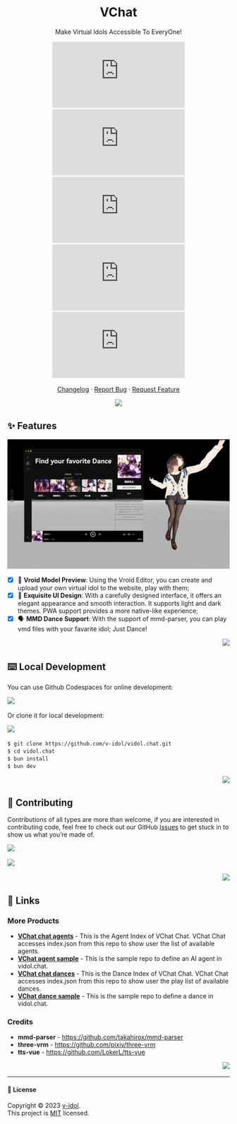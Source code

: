<div align="center"><a name="readme-top"></a>

<h1>VChat</h1>

Make Virtual Idols Accessible To EveryOne!

[![][github-contributors-shield]][github-contributors-link]
[![][github-forks-shield]][github-forks-link]
[![][github-stars-shield]][github-stars-link]
[![][github-issues-shield]][github-issues-link]
[![][github-license-shield]][github-license-link]

[Changelog](./CHANGELOG.md) · [Report Bug][github-issues-link] · [Request Feature][github-issues-link]

![](https://raw.githubusercontent.com/andreasbm/readme/master/assets/lines/rainbow.png)

</div>

## ✨ Features

![](./preview.png)

- [x] 💨 **Vroid Model Preview**: Using the Vroid Editor, you can create and upload your own virtual idol to the website, play with them;
- [x] 💎 **Exquisite UI Design**: With a carefully designed interface, it offers an elegant appearance and smooth interaction. It supports light and dark themes. PWA support provides a more native-like experience;
- [x] 🗣️ **MMD Dance Support**: With the support of mmd-parser, you can play vmd files with your favarite idol; Just Dance!

<div align="right">

[![][back-to-top]](#readme-top)

</div>

## ⌨️ Local Development

You can use Github Codespaces for online development:

[![][github-codespace-shield]][github-codespace-link]

Or clone it for local development:

[![][bun-shield]][bun-link]

```bash
$ git clone https://github.com/v-idol/vidol.chat.git
$ cd vidol.chat
$ bun install
$ bun dev
```

<div align="right">

[![][back-to-top]](#readme-top)

</div>

## 🤝 Contributing

Contributions of all types are more than welcome, if you are interested in contributing code, feel free to check out our GitHub [Issues][github-issues-link] to get stuck in to show us what you’re made of.

[![][pr-welcome-shield]][pr-welcome-link]

[![][github-contrib-shield]][github-contrib-link]

<div align="right">

[![][back-to-top]](#readme-top)

</div>

## 🔗 Links

### More Products

- **[VChat chat agents](https://github.com/v-idol/vidol-chat-agents)** - This is the Agent Index of VChat Chat. VChat Chat accesses index.json from this repo to show user the list of available agents.
- **[VChat agent sample](https://github.com/v-idol/vidol-agent-sample)** - This is the sample repo to define an AI agent in vidol.chat.
- **[VChat chat dances](https://github.com/v-idol/vidol-chat-dances)** - This is the Dance Index of VChat Chat. VChat Chat accesses index.json from this repo to show user the play list of available dances.
- **[VChat dance sample](https://github.com/v-idol/vidol-dance-sample)** - This is the sample repo to define a dance in vidol.chat.

### Credits

- **mmd-parser** - <https://github.com/takahirox/mmd-parser>
- **three-vrm** - <https://github.com/pixiv/three-vrm>
- **tts-vue** - <https://github.com/LokerL/tts-vue>

<div align="right">

[![][back-to-top]](#readme-top)

</div>

---

#### 📝 License

Copyright © 2023 [v-idol][profile-link]. <br />
This project is [MIT](./LICENSE) licensed.

[profile-link]: https://github.com/v-idol
[back-to-top]: https://img.shields.io/badge/-BACK_TO_TOP-black?style=flat-square
[github-issues-link]: https://github.com/v-idol/vidol.chat/issues
[pr-welcome-shield]: https://img.shields.io/badge/%F0%9F%A4%AF%20PR%20WELCOME-%E2%86%92-ffcb47?labelColor=black&style=for-the-badge
[pr-welcome-link]: https://github.com/v-idol/vidol.chat/pulls
[github-contrib-shield]: https://contrib.rocks/image?repo=v-idol%2Fvidol.chat
[github-contrib-link]: https://github.com/v-idol/vidol.chat/graphs/contributors
[back-to-top]: https://img.shields.io/badge/-BACK_TO_TOP-black?style=flat-square
[github-codespace-shield]: https://github.com/codespaces/badge.svg
[github-codespace-link]: https://codespaces.new/v-idol/vidol.chat
[bun-shield]: https://img.shields.io/badge/-speedup%20with%20bun-black?logo=bun&style=for-the-badge
[bun-link]: https://bun.sh
[back-to-top]: https://img.shields.io/badge/-BACK_TO_TOP-black?style=flat-square
[back-to-top]: https://img.shields.io/badge/-BACK_TO_TOP-black?style=flat-square
[github-contributors-shield]: https://img.shields.io/github/contributors/v-idol/vidol.chat?color=c4f042&labelColor=black&style=flat-square
[github-contributors-link]: https://github.com/v-idol/vidol.chat/graphs/contributors
[github-forks-shield]: https://img.shields.io/github/forks/v-idol/vidol.chat?color=8ae8ff&labelColor=black&style=flat-square
[github-forks-link]: https://github.com/v-idol/vidol.chat/network/members
[github-stars-shield]: https://img.shields.io/github/stars/v-idol/vidol.chat?color=ffcb47&labelColor=black&style=flat-square
[github-stars-link]: https://github.com/v-idol/vidol.chat/network/stargazers
[github-issues-shield]: https://img.shields.io/github/issues/v-idol/vidol.chat?color=ff80eb&labelColor=black&style=flat-square
[github-issues-link]: https://github.com/v-idol/vidol.chat/issues
[github-license-shield]: https://img.shields.io/github/license/v-idol/vidol.chat?color=white&labelColor=black&style=flat-square
[github-license-link]: https://github.com/v-idol/vidol.chat/blob/main/LICENSE
